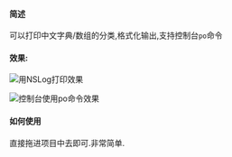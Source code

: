 #### 简述

可以打印中文字典/数组的分类,格式化输出,支持控制台`po`命令

#### 效果:


![用NSLog打印效果](https://github.com/iOSSinger/CNLog/raw/master/shot1.png)



![控制台使用po命令效果](https://github.com/iOSSinger/CNLog/raw/master/shot2.png)


#### 如何使用

直接拖进项目中去即可.非常简单.